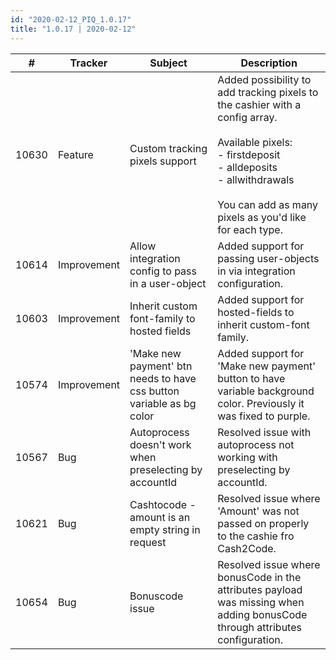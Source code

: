 ```yaml
--- 
id: "2020-02-12_PIQ_1.0.17"
title: "1.0.17 | 2020-02-12"
--- 
```



| #     | Tracker     | Subject                                                               | Description                                                                                                       |
|-------|-------------|-----------------------------------------------------------------------|-------------------------------------------------------------------------------------------------------------------|
| 10630 | Feature     | Custom tracking pixels support                                        | Added possibility to add tracking pixels to the cashier with a config array. <br/><br/>Available pixels:<br/>- firstdeposit <br/>- alldeposits <br/>- allwithdrawals<br/><br/>You can add as many pixels as you'd like for each type. |
| 10614 | Improvement | Allow integration config to pass in a user-object                     | Added support for passing user-objects in via integration configuration.                                          |
| 10603 | Improvement | Inherit custom font-family to hosted fields                           | Added support for hosted-fields to inherit custom-font family.                                                    |
| 10574 | Improvement | 'Make new payment' btn needs to have css button variable as bg color  | Added support for 'Make new payment' button to have variable background color. Previously it was fixed to purple. |
| 10567 | Bug         | Autoprocess doesn't work when preselecting by accountId               | Resolved issue with autoprocess not working with preselecting by accountId.                                       |
| 10621 | Bug         | Cashtocode - amount is an empty string in request                     | Resolved issue where 'Amount' was not passed on properly to the cashie fro Cash2Code.                             |
| 10654 | Bug         | Bonuscode issue                                                       | Resolved issue where bonusCode in the attributes payload was missing when adding bonusCode through attributes configuration. |
